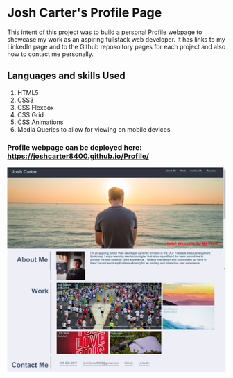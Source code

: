 # Josh Carter's Profile Page
This intent of this project was to build a personal Profile webpage to showcase my work as an aspiring fullstack web developer. It has links to my LinkedIn page and to the Github reposoitory pages for each project and also how to contact me personally. 

## Languages and skills Used
1. HTML5
2. CSS3
3. CSS Flexbox
4. CSS Grid 
5. CSS Animations
6. Media Queries to allow for viewing on mobile devices

### Profile webpage can be deployed here: https://joshcarter8400.github.io/Profile/

<img src="images/updated-profile.png">

